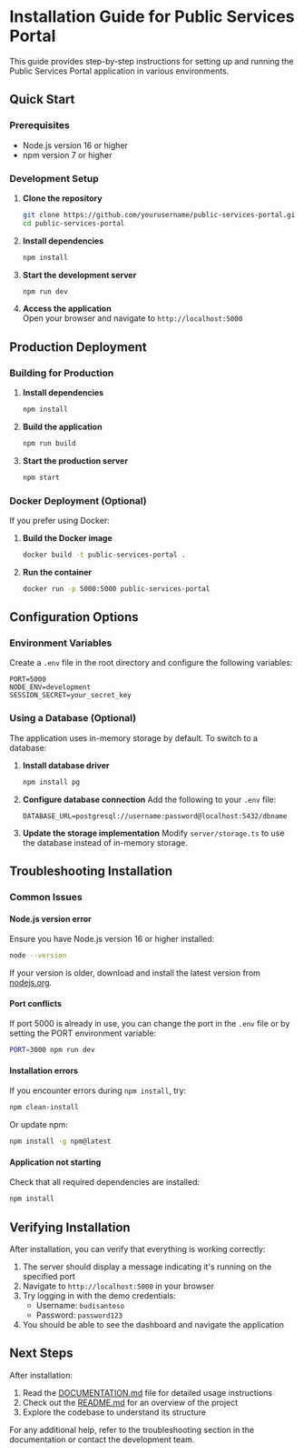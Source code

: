 # Installation Guide for Public Services Portal

This guide provides step-by-step instructions for setting up and running the Public Services Portal application in various environments.

## Quick Start

### Prerequisites
- Node.js version 16 or higher
- npm version 7 or higher

### Development Setup

1. **Clone the repository**
   ```bash
   git clone https://github.com/yourusername/public-services-portal.git
   cd public-services-portal
   ```

2. **Install dependencies**
   ```bash
   npm install
   ```

3. **Start the development server**
   ```bash
   npm run dev
   ```

4. **Access the application**  
   Open your browser and navigate to `http://localhost:5000`

## Production Deployment

### Building for Production

1. **Install dependencies**
   ```bash
   npm install
   ```

2. **Build the application**
   ```bash
   npm run build
   ```

3. **Start the production server**
   ```bash
   npm start
   ```

### Docker Deployment (Optional)

If you prefer using Docker:

1. **Build the Docker image**
   ```bash
   docker build -t public-services-portal .
   ```

2. **Run the container**
   ```bash
   docker run -p 5000:5000 public-services-portal
   ```

## Configuration Options

### Environment Variables

Create a `.env` file in the root directory and configure the following variables:

```
PORT=5000
NODE_ENV=development
SESSION_SECRET=your_secret_key
```

### Using a Database (Optional)

The application uses in-memory storage by default. To switch to a database:

1. **Install database driver**
   ```bash
   npm install pg
   ```

2. **Configure database connection**
   Add the following to your `.env` file:
   ```
   DATABASE_URL=postgresql://username:password@localhost:5432/dbname
   ```

3. **Update the storage implementation**
   Modify `server/storage.ts` to use the database instead of in-memory storage.

## Troubleshooting Installation

### Common Issues

#### Node.js version error
Ensure you have Node.js version 16 or higher installed:
```bash
node --version
```
If your version is older, download and install the latest version from [nodejs.org](https://nodejs.org/).

#### Port conflicts
If port 5000 is already in use, you can change the port in the `.env` file or by setting the PORT environment variable:
```bash
PORT=3000 npm run dev
```

#### Installation errors
If you encounter errors during `npm install`, try:
```bash
npm clean-install
```

Or update npm:
```bash
npm install -g npm@latest
```

#### Application not starting
Check that all required dependencies are installed:
```bash
npm install
```

## Verifying Installation

After installation, you can verify that everything is working correctly:

1. The server should display a message indicating it's running on the specified port
2. Navigate to `http://localhost:5000` in your browser
3. Try logging in with the demo credentials:
   - Username: `budisantoso`
   - Password: `password123`
4. You should be able to see the dashboard and navigate the application

## Next Steps

After installation:

1. Read the [DOCUMENTATION.md](./DOCUMENTATION.md) file for detailed usage instructions
2. Check out the [README.md](./README.md) for an overview of the project
3. Explore the codebase to understand its structure
   
For any additional help, refer to the troubleshooting section in the documentation or contact the development team.